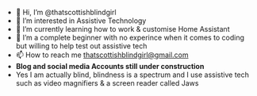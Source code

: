 - 👋 Hi, I’m @thatscottishblindgirl
- 👀 I’m interested in Assistive Technology  
- 🌱 I’m currently learning how to work & customise Home Assistant 
- 💞️ I’m a complete beginner with no experince when it comes to coding but willing to help test out assistive tech  
- 📫 How to reach me thatscottishblindgirl@gmail.com
- **Blog and social media Accounts still under construction** 
- Yes I am actually blind, blindness is a spectrum and I use assistive tech such as video magnifiers & a screen reader called Jaws 
<!---
thatscottishblindgirl/thatscottishblindgirl is a ✨ special ✨ repository because its `README.md` (this file) appears on your GitHub profile.
You can click the Preview link to take a look at your changes.
--->
